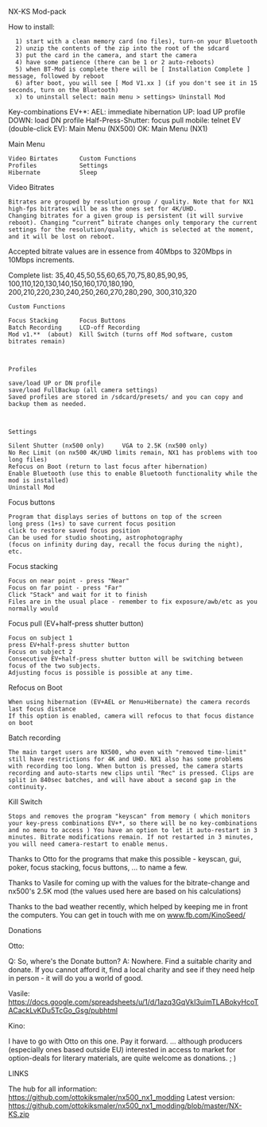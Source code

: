 NX-KS Mod-pack

How to install:

      1) start with a clean memory card (no files), turn-on your Bluetooth
      2) unzip the contents of the zip into the root of the sdcard
      3) put the card in the camera, and start the camera
      4) have some patience (there can be 1 or 2 auto-reboots)
      5) when BT-Mod is complete there will be [ Installation Complete ] message, followed by reboot
      6) after boot, you will see [ Mod V1.xx ] (if you don't see it in 15 seconds, turn on the Bluetooth)
      x) to uninstall select: main menu > settings> Uninstall Mod



Key-combinations EV+*:
      AEL: immediate hibernation
      UP: load UP profile
      DOWN: load DN profile
      Half-Press-Shutter: focus pull
      mobile: telnet
      EV (double-click EV): Main Menu  (NX500)
      OK: Main Menu (NX1)



Main Menu

	Video Birtates    	Custom Functions
	Profiles    		Settings
	Hibernate	    	Sleep




Video Bitrates

	Bitrates are grouped by resolution group / quality. Note that for NX1 high-fps bitrates will be as the ones set for 4K/UHD. 
	Changing bitrates for a given group is persistent (it will survive reboot). Changing “current” bitrate changes only temporary the current settings for the resolution/quality, which is selected at the moment, and it will be lost on reboot.
Accepted bitrate values are in essence from 40Mbps to 320Mbps in 10Mbps increments.

Complete list: 
35,40,45,50,55,60,65,70,75,80,85,90,95,
100,110,120,130,140,150,160,170,180,190,
200,210,220,230,240,250,260,270,280,290,
300,310,320




	Custom Functions

	Focus Stacking    	Focus Buttons
	Batch Recording 	LCD-off Recording
	Mod v1.**  (about)	Kill Switch (turns off Mod software, custom bitrates remain)


	
	Profiles
	
	save/load UP or DN profile
	save/load FullBackup (all camera settings)
	Saved profiles are stored in /sdcard/presets/ and you can copy and backup them as needed.



	Settings

	Silent Shutter (nx500 only)		VGA to 2.5K (nx500 only)
	No Rec Limit (on nx500 4K/UHD limits remain, NX1 has problems with too long files)
	Refocus on Boot (return to last focus after hibernation)
	Enable Bluetooth (use this to enable Bluetooth functionality while the mod is installed)
	Uninstall Mod





Focus buttons

	Program that displays series of buttons on top of the screen
	long press (1+s) to save current focus position
	click to restore saved focus position
	Can be used for studio shooting, astrophotography 
	(focus on infinity during day, recall the focus during the night), etc.

Focus stacking

	Focus on near point - press "Near"
	Focus on far point - press "Far"
	Click "Stack" and wait for it to finish
	Files are in the usual place - remember to fix exposure/awb/etc as you normally would

Focus pull (EV+half-press shutter button)

	Focus on subject 1
	press EV+half-press shutter button
	Focus on subject 2
	Consecutive EV+half-press shutter button will be switching between focus of the two subjects.
	Adjusting focus is possible is possible at any time.



Refocus on Boot

	When using hibernation (EV+AEL or Menu>Hibernate) the camera records last focus distance
	If this option is enabled, camera will refocus to that focus distance on boot


Batch recording

	The main target users are NX500, who even with "removed time-limit" still have restrictions for 4K and UHD. NX1 also has some problems with recording too long. When button is pressed, the camera starts recording and auto-starts new clips until "Rec" is pressed. Clips are split in 840sec batches, and will have about a second gap in the continuity. 


Kill Switch

	Stops and removes the program "keyscan" from memory ( which monitors your key-press combinations EV+*, so there will be no key-combinations and no menu to access ) You have an option to let it auto-restart in 3 minutes. Bitrate modifications remain. If not restarted in 3 minutes, you will need camera-restart to enable menus.



Thanks to Otto for the programs that make this possible - keyscan, gui, poker, focus stacking, focus buttons, ... to name a few.

Thanks to Vasile for coming up with the values for the bitrate-change and nx500's 2.5K mod (the values used here are based on his calculations) 

Thanks to the bad weather recently, which helped by keeping me in front the computers. You can get in touch with me on www.fb.com/KinoSeed/ 


Donations

Otto: 

Q: So, where's the Donate button? A: Nowhere. Find a suitable charity and donate. If you cannot afford it, find a local charity and see if they need help in person - it will do you a world of good. 

Vasile: 
https://docs.google.com/spreadsheets/u/1/d/1azq3GqVkI3uimTLABokyHcoTACackLvKDu5TcGo_Gsg/pubhtml

Kino:

I have to go with Otto on this one. Pay it forward.
… although producers (especially ones based outside EU) interested in access to market for option-deals for literary materials, are quite welcome as donations. ; )

LINKS 

The hub for all information: https://github.com/ottokiksmaler/nx500_nx1_modding
Latest version: https://github.com/ottokiksmaler/nx500_nx1_modding/blob/master/NX-KS.zip

